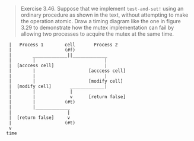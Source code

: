 > Exercise 3.46.  Suppose that we implement `test-and-set!` using an ordinary
> procedure as shown in the text, without attempting to make the operation
> atomic. Draw a timing diagram like the one in figure 3.29 to demonstrate how
> the mutex implementation can fail by allowing two processes to acquire the
> mutex at the same time.

```
 |   Process 1        cell       Process 2
 |                    (#f)
 |        _____________||_____________
 |        |                          |
 |  [acccess cell]                   |
 |        |                    [acccess cell]
 |        |                          |
 |        |                    [modify cell]
 |  [modify cell]       _____________|
 |        |             |
 |        |             v      [return false]
 |        |           (#t)
 |        |_____________
 |                     |
 |  [return false]     v
 |                    (#t)
 v
time
```
